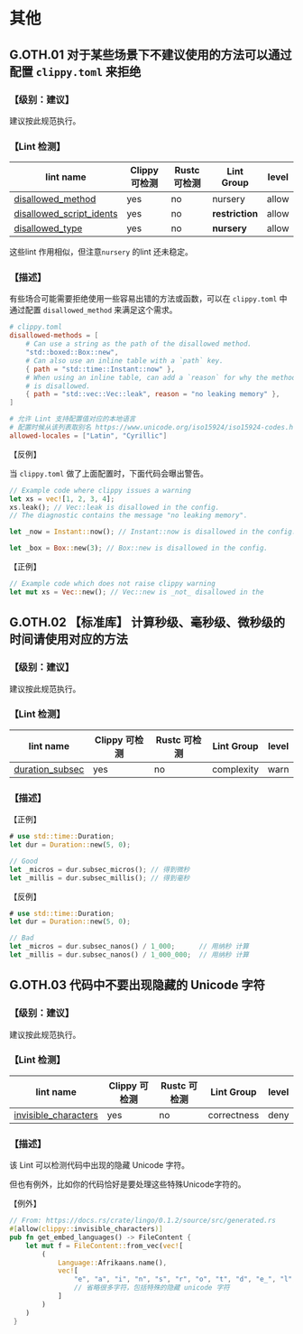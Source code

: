 # 其他



## G.OTH.01    对于某些场景下不建议使用的方法可以通过配置 `clippy.toml` 来拒绝

### 【级别：建议】

建议按此规范执行。

### 【Lint 检测】

| lint name                                                    | Clippy 可检测 | Rustc 可检测 | Lint Group      | level |
| ------------------------------------------------------------ | ------------- | ------------ | --------------- | ----- |
| [disallowed_method](https://rust-lang.github.io/rust-clippy/master/#disallowed_method) | yes           | no           | nursery         | allow |
| [disallowed_script_idents](https://rust-lang.github.io/rust-clippy/master/#disallowed_script_idents) | yes           | no           | **restriction** | allow |
| [disallowed_type](https://rust-lang.github.io/rust-clippy/master/#disallowed_type) | yes           | no           | **nursery**     | allow |

这些lint 作用相似，但注意`nursery` 的lint 还未稳定。 

### 【描述】

有些场合可能需要拒绝使用一些容易出错的方法或函数，可以在 `clippy.toml` 中通过配置 `disallowed_method` 来满足这个需求。

```toml
# clippy.toml
disallowed-methods = [
    # Can use a string as the path of the disallowed method.
    "std::boxed::Box::new",
    # Can also use an inline table with a `path` key.
    { path = "std::time::Instant::now" },
    # When using an inline table, can add a `reason` for why the method
    # is disallowed.
    { path = "std::vec::Vec::leak", reason = "no leaking memory" },
]

# 允许 Lint 支持配置值对应的本地语言
# 配置时候从该列表取别名 https://www.unicode.org/iso15924/iso15924-codes.html
allowed-locales = ["Latin", "Cyrillic"] 
```

【反例】

当 `clippy.toml` 做了上面配置时，下面代码会曝出警告。

```rust
// Example code where clippy issues a warning
let xs = vec![1, 2, 3, 4];
xs.leak(); // Vec::leak is disallowed in the config.
// The diagnostic contains the message "no leaking memory".

let _now = Instant::now(); // Instant::now is disallowed in the config.

let _box = Box::new(3); // Box::new is disallowed in the config.
```

【正例】

```rust
// Example code which does not raise clippy warning
let mut xs = Vec::new(); // Vec::new is _not_ disallowed in the
```

## G.OTH.02   【标准库】 计算秒级、毫秒级、微秒级的时间请使用对应的方法

### 【级别：建议】

建议按此规范执行。

### 【Lint 检测】

| lint name                                                    | Clippy 可检测 | Rustc 可检测 | Lint Group | level |
| ------------------------------------------------------------ | ------------- | ------------ | ---------- | ----- |
| [duration_subsec](https://rust-lang.github.io/rust-clippy/master/#duration_subsec) | yes           | no           | complexity | warn  |

### 【描述】

【正例】

```rust
# use std::time::Duration;
let dur = Duration::new(5, 0);

// Good
let _micros = dur.subsec_micros(); // 得到微秒
let _millis = dur.subsec_millis(); // 得到毫秒
```

【反例】

```rust
# use std::time::Duration;
let dur = Duration::new(5, 0);

// Bad
let _micros = dur.subsec_nanos() / 1_000;      // 用纳秒 计算
let _millis = dur.subsec_nanos() / 1_000_000;  // 用纳秒 计算

```



## G.OTH.03   代码中不要出现隐藏的 Unicode 字符

### 【级别：建议】

建议按此规范执行。

### 【Lint 检测】

| lint name                                                    | Clippy 可检测 | Rustc 可检测 | Lint Group  | level |
| ------------------------------------------------------------ | ------------- | ------------ | ----------- | ----- |
| [invisible_characters](https://rust-lang.github.io/rust-clippy/master/#invisible_characters) | yes           | no           | correctness | deny  |

### 【描述】

该 Lint 可以检测代码中出现的隐藏 Unicode 字符。

但也有例外，比如你的代码恰好是要处理这些特殊Unicode字符的。

【例外】

```rust
// From: https://docs.rs/crate/lingo/0.1.2/source/src/generated.rs
#[allow(clippy::invisible_characters)]
pub fn get_embed_languages() -> FileContent {
    let mut f = FileContent::from_vec(vec![
        (
            Language::Afrikaans.name(),
            vec![
                "e", "a", "i", "n", "s", "r", "o", "t", "d", "e_", "l", "k", "g", "ie", "n_",
                // 省略很多字符，包括特殊的隐藏 unicode 字符
            ]
        )
    )
 }
```







